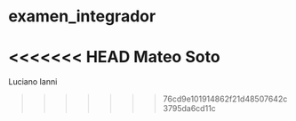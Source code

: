 # examen_integrador
<<<<<<< HEAD
Mateo Soto
=======
Luciano Ianni
>>>>>>> 76cd9e101914862f21d48507642c3795da6cd11c
